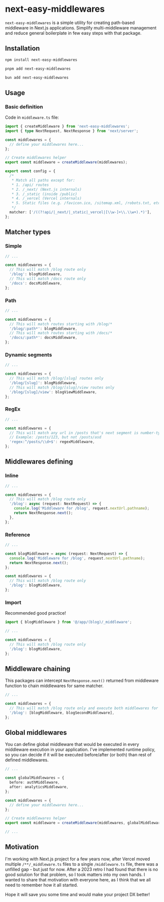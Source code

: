 # next-easy-middlewares

`next-easy-middlewares` is a simple utility for creating path-based middleware in Next.js applications. Simplify multi-middleware management and reduce general boilerplate in few easy steps with that package.

## Installation

```bash
npm install next-easy-middlewares
```

```bash
pnpm add next-easy-middlewares
```

```bash
bun add next-easy-middlewares
```

## Usage

### Basic definition

Code in `middleware.ts` file:

```ts
import { createMiddleware } from 'next-easy-middlewares';
import { type NextRequest, NextResponse } from 'next/server';

const middlewares = {
  // define your middlewares here...
};

// Create middlewares helper
export const middleware = createMiddleware(middlewares);

export const config = {
  /*
   * Match all paths except for:
   * 1. /api/ routes
   * 2. /_next/ (Next.js internals)
   * 3. /_static (inside /public)
   * 4. /_vercel (Vercel internals)
   * 5. Static files (e.g. /favicon.ico, /sitemap.xml, /robots.txt, etc.)
   */
  matcher: ['/((?!api/|_next/|_static|_vercel|[\\w-]+\\.\\w+).*)'],
};
```

## Matcher types

### Simple

```ts
// ...

const middlewares = {
  // This will match /blog route only
  '/blog': blogMiddleware,
  // This will match /docs route only
  '/docs': docsMiddleware,
};
```

### Path

```ts
// ...

const middlewares = {
  // This will match routes starting with /blog/*
  '/blog/:path*': blogMiddleware,
  // This will match routes starting with /docs/*
  '/docs/:path*': docsMiddleware,
};
```

### Dynamic segments

```ts
// ...

const middlewares = {
  // This will match /blog/[slug] routes only
  '/blog/[slug]': blogMiddleware,
  // This will match /blog/[slug]/view routes only
  '/blog/[slug]/view': blogViewMiddleware,
};
```

### RegEx

```ts
// ...

const middlewares = {
  // This will match any url in /posts that's next segment is number-typed
  // Example: /posts/123, but not /posts/asd
  'regex:^/posts/\\d+$': regexMiddleware,
};
```

## Middlewares defining

### Inline

```ts
// ...

const middlewares = {
  // This will match /blog route only
  '/blog': async (request: NextRequest) => {
    console.log('Middleware for /blog', request.nextUrl.pathname);
    return NextResponse.next();
  },
};
```

### Reference

```ts
// ...

const blogMiddleware = async (request: NextRequest) => {
  console.log('Middleware for /blog', request.nextUrl.pathname);
  return NextResponse.next();
};

const middlewares = {
  // This will match /blog route only
  '/blog': blogMiddleware,
};
```

### Import

Recommended good practice!

```ts
import { blogMiddleware } from '@/app/(blog)/_middleware';

// ...

const middlewares = {
  // This will match /blog route only
  '/blog': blogMiddleware,
};
```

## Middleware chaining

This packages can intercept `NextResponse.next()` returned from middleware function to chain middlewares for same matcher.

```ts
// ...

const middlewares = {
  // This will match /blog route only and execute both middlewares for it
  '/blog': [blogMiddleware, blogSecondMiddleware],
};
```

## Global middlewares

You can define global middleware that would be executed in every middleware execution in your application.
I've implemented runtime policy, so you can decide if it will be executed before/after (or both) than rest of defined middlewares.

```ts
// ...

const globalMiddlewares = {
  before: authMiddleware,
  after: analyticsMiddleware,
};

const middlewares = {
  // define your middlewares here...
};

// Create middlewares helper
export const middleware = createMiddleware(middlewares, globalMiddlewares);

// ...
```

## Motivation

I'm working with Next.js project for a few years now, after Vercel moved multiple `/**/_middleware.ts` files to a single `/middleware.ts` file, there was a unfilled gap - but just for now.
After a 2023 retro I had found that there is no good solution for that problem, so I took matters into my own hands. I wanted to share that motivation with everyone here, as I think that we all need to remember how it all started.

Hope it will save you some time and would make your project DX better!
